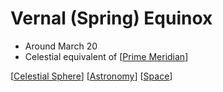 # Vernal (Spring) Equinox

- Around March 20
- Celestial equivalent of [[Prime Meridian]]

[[Celestial Sphere]] [[Astronomy]] [[Space]]

[//begin]: # "Autogenerated link references for markdown compatibility"
[Prime Meridian]: prime-meridian "Prime Meridian"
[Celestial Sphere]: celestial-sphere "Celestial Sphere"
[Astronomy]: astronomy "Astronomy"
[Space]: space "Space"
[//end]: # "Autogenerated link references"